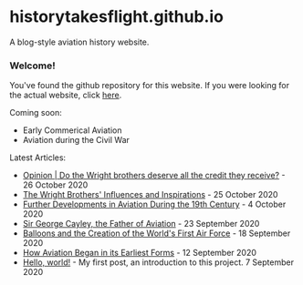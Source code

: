 # historytakesflight.github.io

A blog-style aviation history website. 

### Welcome!
You've found the github repository for this website. If you were looking for the actual website, click [here](https://historytakesflight.github.io/). 

Coming soon:
* Early Commerical Aviation
* Aviation during the Civil War

Latest Articles:
* <a href="https://historytakesflight.github.io/beginnings/wright-brothers-credit.html">Opinion | Do the Wright brothers deserve all the credit they receive?</a> - 26 October 2020
* <a href="https://historytakesflight.github.io/beginnings/wright-brothers-influences.html">The Wright Brothers' Influences and Inspirations</a> - 25 October 2020
* <a href="https://historytakesflight.github.io/beginnings/nineteenth-century.html">Further Developments in Aviation During the 19th Century</a> - 4 October 2020
* <a href="https://historytakesflight.github.io/beginnings/george-cayley.html">Sir George Cayley, the Father of Aviation</a> - 23 September 2020
* <a href="https://historytakesflight.github.io/beginnings/balloons.html">Balloons and the Creation of the World's First Air Force</a> - 18 September 2020
* <a href="https://historytakesflight.github.io/beginnings/earliest-forms.html">How Aviation Began in its Earliest Forms</a> - 12 September 2020
* <a href="https://historytakesflight.github.io/misc/hello-world.html">Hello, world!</a> - My first post, an introduction to this project. 7 September 2020